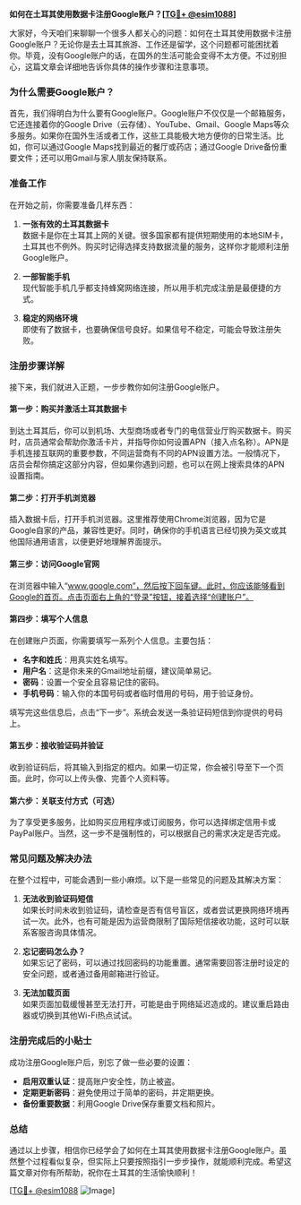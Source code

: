 **如何在土耳其使用数据卡注册Google账户？[[TG💪+ @esim1088](https://t.me/s/esim1088)]**

大家好，今天咱们来聊聊一个很多人都关心的问题：如何在土耳其使用数据卡注册Google账户？无论你是去土耳其旅游、工作还是留学，这个问题都可能困扰着你。毕竟，没有Google账户的话，在国外的生活可能会变得不太方便。不过别担心，这篇文章会详细地告诉你具体的操作步骤和注意事项。

### **为什么需要Google账户？**

首先，我们得明白为什么要有Google账户。Google账户不仅仅是一个邮箱服务，它还连接着你的Google Drive（云存储）、YouTube、Gmail、Google Maps等众多服务。如果你在国外生活或者工作，这些工具能极大地方便你的日常生活。比如，你可以通过Google Maps找到最近的餐厅或药店；通过Google Drive备份重要文件；还可以用Gmail与家人朋友保持联系。

### **准备工作**

在开始之前，你需要准备几样东西：

1. **一张有效的土耳其数据卡**  
   数据卡是你在土耳其上网的关键。很多国家都有提供短期使用的本地SIM卡，土耳其也不例外。购买时记得选择支持数据流量的服务，这样你才能顺利注册Google账户。

2. **一部智能手机**  
   现代智能手机几乎都支持蜂窝网络连接，所以用手机完成注册是最便捷的方式。

3. **稳定的网络环境**  
   即使有了数据卡，也要确保信号良好。如果信号不稳定，可能会导致注册失败。

### **注册步骤详解**

接下来，我们就进入正题，一步步教你如何注册Google账户。

#### **第一步：购买并激活土耳其数据卡**
到达土耳其后，你可以到机场、大型商场或者专门的电信营业厅购买数据卡。购买时，店员通常会帮助你激活卡片，并指导你如何设置APN（接入点名称）。APN是手机连接互联网的重要参数，不同运营商有不同的APN设置方法。一般情况下，店员会帮你搞定这部分内容，但如果你遇到问题，也可以在网上搜索具体的APN设置指南。

#### **第二步：打开手机浏览器**
插入数据卡后，打开手机浏览器。这里推荐使用Chrome浏览器，因为它是Google自家的产品，兼容性更好。同时，确保你的手机语言已经切换为英文或其他国际通用语言，以便更好地理解界面提示。

#### **第三步：访问Google官网**
在浏览器中输入“www.google.com”，然后按下回车键。此时，你应该能够看到Google的首页。点击页面右上角的“登录”按钮，接着选择“创建账户”。

#### **第四步：填写个人信息**
在创建账户页面，你需要填写一系列个人信息。主要包括：
- **名字和姓氏**：用真实姓名填写。
- **用户名**：这是你未来的Gmail地址前缀，建议简单易记。
- **密码**：设置一个安全且容易记住的密码。
- **手机号码**：输入你的本国号码或者临时借用的号码，用于验证身份。

填写完这些信息后，点击“下一步”。系统会发送一条验证码短信到你提供的号码上。

#### **第五步：接收验证码并验证**
收到验证码后，将其输入到指定的框内。如果一切正常，你会被引导至下一个页面。此时，你可以上传头像、完善个人资料等。

#### **第六步：关联支付方式（可选）**
为了享受更多服务，比如购买应用程序或订阅服务，你可以选择绑定信用卡或PayPal账户。当然，这一步不是强制性的，可以根据自己的需求决定是否完成。

### **常见问题及解决办法**

在整个过程中，可能会遇到一些小麻烦。以下是一些常见的问题及其解决方案：

1. **无法收到验证码短信**  
   如果长时间未收到验证码，请检查是否有信号盲区，或者尝试更换网络环境再试一次。此外，也有可能是因为运营商限制了国际短信接收功能，这时可以联系客服咨询具体情况。

2. **忘记密码怎么办？**  
   如果忘记了密码，可以通过找回密码的功能重置。通常需要回答注册时设定的安全问题，或者通过备用邮箱进行验证。

3. **无法加载页面**  
   如果页面加载缓慢甚至无法打开，可能是由于网络延迟造成的。建议重启路由器或切换到其他Wi-Fi热点试试。

### **注册完成后的小贴士**

成功注册Google账户后，别忘了做一些必要的设置：
- **启用双重认证**：提高账户安全性，防止被盗。
- **定期更新密码**：避免使用过于简单的密码，并定期更换。
- **备份重要数据**：利用Google Drive保存重要文档和照片。

### **总结**

通过以上步骤，相信你已经学会了如何在土耳其使用数据卡注册Google账户。虽然整个过程看似复杂，但实际上只要按照指引一步步操作，就能顺利完成。希望这篇文章对你有所帮助，祝你在土耳其的生活愉快顺利！

[[TG💪+ @esim1088](https://t.me/s/esim1088) ![Image](https://i.postimg.cc/4NQfJmqS/Snipaste-2025-05-13-00-14-12.png)]